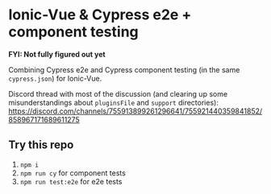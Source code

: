 # Ionic-Vue & Cypress e2e + component testing

**FYI: Not fully figured out yet**

Combining Cypress e2e and Cypress component testing (in the same `cypress.json`) for Ionic-Vue. 

Discord thread with most of the discussion (and clearing up some misunderstandings about `pluginsFile` and `support` directories): https://discord.com/channels/755913899261296641/755921440359841852/858967171689611275

## Try this repo

1. `npm i`
2. `npm run cy` for component tests
3. `npm run test:e2e` for e2e tests
